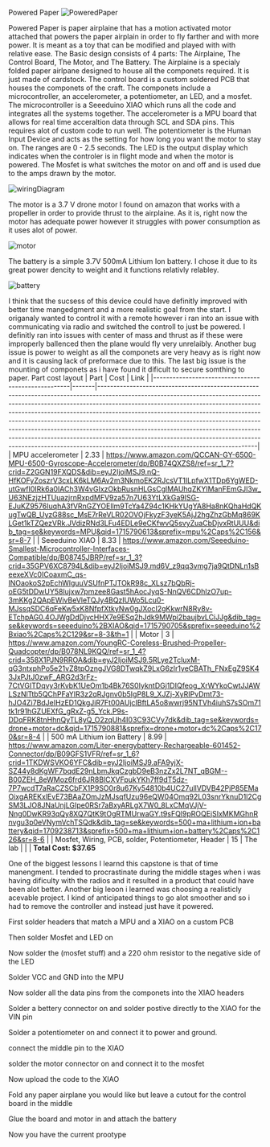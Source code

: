 Powered Paper
![PoweredPaper](https://github.com/kian-mc/Powered-paper/assets/71298052/a3fbfd22-64fd-43ab-8dcc-69cbbb79491d)


Powered Paper is paper airplaine that has a motion activated motor attached that powers the paper airplain in order to fly farther
and with more power. It is meant as a toy that can be modified and played with with relative ease. The Basic design consists of 4 parts: The Airplaine,
The Control Board, The Motor, and The Battery. The Airplaine is a specialy folded paper airlpane designed to house all the componets required. It is just made of cardstock. 
The control board is a custom soldered PCB that houses the componets of the craft. The componets include a microcontroller, 
an accelerometer, a potentiometer, an LED, and a mosfet. The microcontroller is a Seeeduino XIAO which runs all the code and 
integrates all the systems together. The accelerometer is a MPU board that allows for real time acceraltion data through SCL and SDA pins. This requires alot of custom
code to run well. The potentiometer is the Human Input Device and acts as the setting for how long you want the motor to stay on. The ranges are 
0 - 2.5 seconds. The LED is the output display which indicates when the controler is in flight mode and when the motor is powered. The Mosfet is
what switches the motor on and off and is used due to the amps drawn by the motor.


![wiringDiagram](https://github.com/kian-mc/Powered-paper/assets/71298052/857d869a-0414-479c-a28a-539125ce5726)


The motor is a 3.7 V drone motor I found on amazon that works with a propeller in order to provide thrust to the airplaine. 
As it is, right now the motor has adequate power however it struggles with power consumption as it uses alot of power.


![motor](https://github.com/kian-mc/Powered-paper/assets/71298052/b188ac22-1763-44e2-9b40-cb3e3702fb80)

The battery is a simple 3.7V 500mA Lithium Ion battery. I chose it due to its great power dencity to weight and it functions relativly relabley. 

![battery](https://github.com/kian-mc/Powered-paper/assets/71298052/0b8ab2c0-e501-401c-93ca-cb52841a5fed)


I think that the sucsess of this device could have definitly improved with better time mangedgment and a more realistic goal from the start. I origanaly wanted to control it with a remote however i ran into an issue with communicating via radio and switched the controll to just be powered. I definitly ran into issues with center of mass and thrust as if these were improperly ballenced then the plane would fly very unrelaibly. Another bug issue is power to weight as all the componets are very heavy as is right now and it is causing lack of preformace due to this. The last big issue is the mounting of componets as i have found it dificult to secure somthing to paper.
Part cost layout
| Part                                               | Cost  | Link                                                                                                                                                                                                                                                                                                                                                                                                                                                                                                                                                                                                              |
|----------------------------------------------------|-------|-------------------------------------------------------------------------------------------------------------------------------------------------------------------------------------------------------------------------------------------------------------------------------------------------------------------------------------------------------------------------------------------------------------------------------------------------------------------------------------------------------------------------------------------------------------------------------------------------------------------|
| MPU accelerometer                                  | 2.33  | https://www.amazon.com/QCCAN-GY-6500-MPU-6500-Gyroscope-Accelerometer/dp/B0B74QXZS8/ref=sr_1_7?crid=Z2GGN19FXQDS&dib=eyJ2IjoiMSJ9.nQ-HfKOFyZoszrV3cxLK6kLM6Av2m3NkmoEK2RJcsVT1ILpfwX1TDp6YgWED-utGwfI0IRk6a0IACh3W4vGIxzOkbRusnHLGsCglMAUhqZKYIManFEmGJl3w_U63NEzjzHTUuazjrnRxpdMFV9za57n7U63YtLXkGa9lSG-EJuKZ9576IuqhA3fVRnGZYOEllm9TcYa4Z94c1KHkYUgYA8Ha8nKQhaHdQKugTwQB_UyzG88sc_MsE7rReVLR02OVOjFkyzF3yeK5AjJ2hgZhzGbMq869KLGet1kTZQezVRk.JVdizRNd3LFu4EDLe9eCKfwvQ5svyZuaCbDjvxRtUUU&dib_tag=se&keywords=MPU&qid=1715790613&sprefix=mpu%2Caps%2C156&sr=8-7                                                   |
| Seeeduino XIAO                                     | 8.33  | https://www.amazon.com/Seeeduino-Smallest-Microcontroller-Interfaces-Compatible/dp/B08745JBRP/ref=sr_1_3?crid=35GPV6XC8794L&dib=eyJ2IjoiMSJ9.md6V_z9qq3vmg7ja9QtDNLn1sBeexeXVc0ICoaxmC_qs-lNOaokoS2pEchWlguuVSUfnPTJTOkR98c_XLsz7bQbRj-oEG5tDDwUY58lujxw7pmzee8Gast5hAocJyqS-NnQV6CDhlzO7up-3mKKg2QApEWivBeVleTQJy4BQzIUWo5Lcu0-MJssqSDC6qFeKw5xK8NfpfXtkyNw0gJXocI2gKkwrN8Ry8v-ETchpAG0.4OJWgDdDjvcHHX7e9ESq2hJdk9MWpi2baujbvLCiJJg&dib_tag=se&keywords=seeeduino%2BXIAO&qid=1715790705&sprefix=seeeduino%2Bxiao%2Caps%2C129&sr=8-3&th=1                                                                         |
| Motor                                              | 3     | https://www.amazon.com/YoungRC-Coreless-Brushed-Propeller-Quadcopter/dp/B078NL9KQQ/ref=sr_1_4?crid=358X1PJN9RROA&dib=eyJ2IjoiMSJ9.5RLye2TcluxM-qG3ntxphPo5e21vZ8tpOzngJVG8DTwqkZ9LxG6zIr1yeCBATh_FNxEgZ9SK43JxPJtJ0zwF_ARG2d3rFz-7CtVGITDqvy3rKvbK1UeOm1b4Bk76S0IykntDGj1DIQfeog_XrWYkoCwtJJAWLSzNlTtb5QChPFaYIR3z2qRJgnv0b5IgP8L9_XJZj-XyRIPvDmt73-hJO4Zi7BdJeIHzED1QkgJiR7Ft00AUjcIBftLA5o8wwrj95NTVh4iuhS7sSOm71tk1r91hGZUEXfG_gRxZ-g5_Yck.P9s-DDqFRK8tnHhnQyTL8yQ_O2zqUh4I03C93CVy7dk&dib_tag=se&keywords=drone+motor+dc&qid=1715790881&sprefix=drone+motor+dc%2Caps%2C170&sr=8-4                             |
| 500 mA Lithium ion Battery                         | 8.99  | https://www.amazon.com/Liter-energybattery-Rechargeable-601452-Connector/dp/B09GFS1VFR/ref=sr_1_6?crid=1TKDWSVKO6YFC&dib=eyJ2IjoiMSJ9.aFA9yjX-SZ44y8dKgWF7bqdE29nLbmJkqCzgbD9eB3nzZx2L7NT_qBGM--B00ZEH_8eWMoz6frd6JR8BlCXVFpukYKh7ff9dT5dz-7P7wcdT7aRaCZSCbFX1P9SO0r8u67Ky54810b4UC27ullVDVB42PjP85EMaOixgAREKxlEvE73BAaZOmJzMJsqfUzu96eQW04Omq92L03snrYknuD1l2CgSM3LJO8JNaUnjLGIpe0RSr7aBxyARLgX7W0_8LxCMqVJjV-Nng0DwKR93qQy8XQ7QtK9tOgRTMUrwaGY.t9sFQl9pROQEjSIxMKMGhnRnvgu3p0eVNymVchTSQdk&dib_tag=se&keywords=500+ma+lithium+ion+battery&qid=1709238713&sprefix=500+ma+lithium+ion+battery%2Caps%2C126&sr=8-6 |
| Mosfet, Wiring, PCB, solder, Potentiometer, Header | 15    | The lab                                                                                                                                                                                                                                                                                                                                                                                                                                                                                                                                                                                                           |
                                                                                                                                                                                                                                                                                                                                                                                                                                                                                                                                                                                                                                                                                                                                                                                                                                                                                                                                                                                                                                                                                                                                                                                                                                   |  |
**Total Cost: $37.65**


One of the biggest lessons I learnd this capstone is that of time manengment. I tended to procrastinate during the middle stages when i was having dificulty with the radios and it resulted in a product that could have been alot better. Another big leoon i learned was choosing a realisticly acevable project. I kind of anticipated things to go alot smoother and so i had to remove the controller and instead just have it powered.


First solder headers that match a MPU and a XIAO on a custom PCB

Then solder Mosfet and LED on

Now solder the (mosfet stuff) and a 220 ohm resistor to the negative side of the LED

Solder VCC and GND into the MPU

Now solder all the data pins from the componets into the XIAO headers

Solder a bettery connector on and solder postive directly to the XIAO for the VIN pin

Solder a potentiometer on and connect it to power and ground.

connect the middle pin to the XIAO

solder the motor connector on and connect it to the mosfet

Now upload the code to the XIAO

Fold any paper airplane you would like but leave a cutout for the control board in the middle

Glue the board and motor in and attach the battery

Now you have the current prootype




